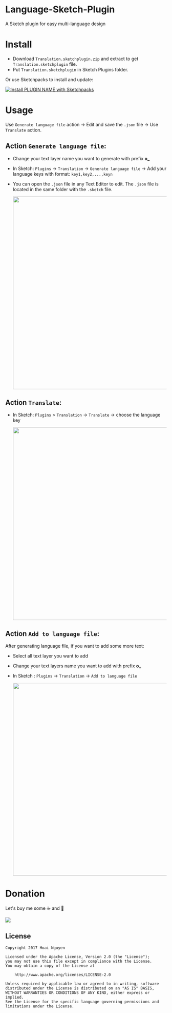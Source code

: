 # Language-Sketch-Plugin
A Sketch plugin for easy multi-language design

# Install
 * Download `Translation.sketchplugin.zip` and  extract to get `Translation.sketchplugin` file.
 * Put `Translation.sketchplugin` in Sketch Plugins folder.
 
 Or use Sketchpacks to install and update:
 
 [![Install PLUGIN NAME with Sketchpacks](http://sketchpacks-com.s3.amazonaws.com/assets/badges/sketchpacks-badge-install.png "Install PLUGIN NAME with Sketchpacks")](https://sketchpacks.com/YOUR_NAME/PLUGIN_NAME/install)

# Usage
 Use `Generate language file` action -> Edit and save the `.json` file -> Use `Translate` action.
## Action `Generate language file`:

* Change your text layer name you want to generate with prefix **o_**
* In Sketch: `Plugins` -> `Translation` -> `Generate language file` -> Add your language keys with format: `key1,key2,...,keyn`
* You can open the `.json` file in any Text Editor to edit. The `.json` file is located in the same folder with the `.sketch` file.

  <img src="https://github.com/hoai265/Language-Sketch-Plugin/blob/master/resource/Generate.gif" width="600"/>
  
## Action `Translate`:

* In Sketch: `Plugins` > `Translation` -> `Translate` -> choose the language key

  <img src="https://github.com/hoai265/Language-Sketch-Plugin/blob/master/resource/Translate.gif" width="600"/>

## Action `Add to language file`:
After generating language file, if you want to add some more text: 

* Select all text layer you want to add
* Change your text layers name you want to add with prefix **o_**
* In Sketch : `Plugins` -> `Translation` -> `Add to language file`

  <img src="https://github.com/hoai265/Language-Sketch-Plugin/blob/master/resource/AddToFile.gif" width="600"/>

  
# Donation

Let's buy me some ☕ and 🍕

[![](https://www.paypalobjects.com/en_US/i/btn/btn_donateCC_LG.gif)](https://www.paypal.me/hoainguyen265/0.99)


## License

    Copyright 2017 Hoai Nguyen

    Licensed under the Apache License, Version 2.0 (the "License");
    you may not use this file except in compliance with the License.
    You may obtain a copy of the License at

        http://www.apache.org/licenses/LICENSE-2.0

    Unless required by applicable law or agreed to in writing, software
    distributed under the License is distributed on an "AS IS" BASIS,
    WITHOUT WARRANTIES OR CONDITIONS OF ANY KIND, either express or implied.
    See the License for the specific language governing permissions and
    limitations under the License.
